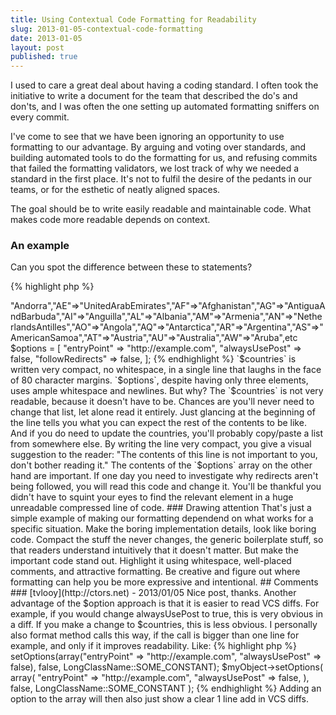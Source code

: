 ```yaml
---
title: Using Contextual Code Formatting for Readability
slug: 2013-01-05-contextual-code-formatting
date: 2013-01-05
layout: post
published: true
---
```



I used to care a great deal about having a coding standard. I often took the initiative to write a document for the team that
 described the do's and don'ts, and I was often the one setting up automated formatting sniffers on every commit.

I've come to see that we have been ignoring an opportunity to use formatting to our advantage. By arguing and voting
over standards, and building automated tools to do the
formatting for us, and refusing commits that failed the formatting validators, we lost track of why we needed a standard
in the first place. It's not to fulfil the desire of the pedants in our teams, or for the esthetic of neatly aligned spaces.

The goal should be to write easily readable and maintainable code. What makes code more readable depends on context.

### An example

Can you spot the difference between these to statements?


{% highlight php %}
<?php
$countries = ["AD"=>"Andorra","AE"=>"UnitedArabEmirates","AF"=>"Afghanistan","AG"=>"AntiguaAndBarbuda","AI"=>"Anguilla","AL"=>"Albania","AM"=>"Armenia","AN"=>"NetherlandsAntilles","AO"=>"Angola","AQ"=>"Antarctica","AR"=>"Argentina","AS"=>"AmericanSamoa","AT"=>"Austria","AU"=>"Australia","AW"=>"Aruba",etc
$options = [
    "entryPoint" => "http://example.com",
    "alwaysUsePost" => false,
    "followRedirects" => false,
];
{% endhighlight %}


`$countries` is written very compact, no whitespace, in a single line that laughs in the face of 80 character margins.
 `$options`, despite having only three elements, uses ample whitespace and newlines. But why?

The `$countries` is not very readable, because it doesn't have to be. Chances are you'll never need to change that list, let alone
read it entirely. Just glancing at the beginning of the line tells you what you can expect the rest of the contents to be like.
And if you do need to update the countries, you'll probably copy/paste a list from somewhere else.

By writing the line very compact, you give a visual suggestion to the reader: "The contents of this line is not important to you,
don't bother reading it."

The contents of the `$options` array on the other hand are important. If one day you need to investigate why redirects aren't
 being followed, you will read this code and change it. You'll be thankful you didn't have to squint your eyes to find the relevant
 element in a huge unreadable compressed line of code.

### Drawing attention

That's just a simple example of making our formatting dependend on what works for a specific situation. Make the boring
implementation details, look like boring code. Compact the stuff the never changes, the generic boilerplate stuff, so that
 readers understand intuitively that it doesn't matter. But make the important code stand out. Highlight it using whitespace,
 well-placed comments, and attractive formatting. Be creative and figure out where formatting can help you be more expressive and
 intentional.



## Comments

### [tvlooy](http://ctors.net) - 2013/01/05
Nice post, thanks. Another advantage of the $option approach is that it is easier to read VCS diffs. For example, if you
would change alwaysUsePost to true, this is very obvious in a diff. If you make a change to $countries, this is less
obvious. I personally also format method calls this way, if the call is bigger than one line for example, and only if
it improves readability. Like:
{% highlight php %}
<?php
$myObject->setOptions(array("entryPoint" => "http://example.com", "alwaysUsePost" => false), false, LongClassName::SOME_CONSTANT);
$myObject->setOptions(
    array(
        "entryPoint" => "http://example.com",
        "alwaysUsePost" => false,
    ),
    false,
    LongClassName::SOME_CONSTANT
);
{% endhighlight %}
Adding an option to the array will then also just show a clear 1 line add in VCS diffs.

